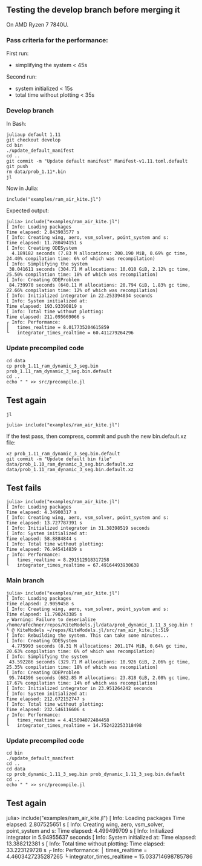 ## Testing the develop branch before merging it
On  AMD Ryzen 7 7840U.

### Pass criteria for the performance:
First run:
- simplifying the system      < 45s

Second run:
- system initialized          < 15s
- total time without plotting < 35s

### Develop branch
In Bash:
```
juliaup default 1.11
git checkout develop
cd bin
./update_default_manifest
cd ..
git commit -m "Update default manifest" Manifest-v1.11.toml.default
git push
rm data/prob_1.11*.bin
jl
```
Now in Julia:
```
include("examples/ram_air_kite.jl")
```
Expected output:
```
julia> include("examples/ram_air_kite.jl")
[ Info: Loading packages 
Time elapsed: 2.843903577 s
[ Info: Creating wing, aero, vsm_solver, point_system and s:
Time elapsed: 11.780494151 s
[ Info: Creating ODESystem
  4.189182 seconds (7.83 M allocations: 200.190 MiB, 0.69% gc time, 24.40% compilation time: 6% of which was recompilation)
[ Info: Simplifying the system
 38.041611 seconds (304.71 M allocations: 10.010 GiB, 2.12% gc time, 25.50% compilation time: 18% of which was recompilation)
[ Info: Creating ODEProblem
 84.739970 seconds (640.11 M allocations: 20.794 GiB, 1.83% gc time, 22.66% compilation time: 12% of which was recompilation)
[ Info: Initialized integrator in 22.253394034 seconds
[ Info: System initialized at:
Time elapsed: 193.93390819 s
[ Info: Total time without plotting:
Time elapsed: 211.095669066 s
┌ Info: Performance:
│   times_realtime = 8.017735204615859
└   integrator_times_realtime = 60.411279264296
```

### Update precompiled code
```
cd data
cp prob_1.11_ram_dynamic_3_seg.bin prob_1.11_ram_dynamic_3_seg.bin.default
cd ..
echo " " >> src/precompile.jl 
```

## Test again
```
jl
```
```
julia> include("examples/ram_air_kite.jl")
```

If the test pass, then compress, commit and push the new bin.default.xz file:
```
xz prob_1.11_ram_dynamic_3_seg.bin.default
git commit -m "Update default bin file" data/prob_1.10_ram_dynamic_3_seg.bin.default.xz data/prob_1.11_ram_dynamic_3_seg.bin.default.xz
```

## Test fails
```
julia> include("examples/ram_air_kite.jl")
[ Info: Loading packages 
Time elapsed: 4.34900317 s
[ Info: Creating wing, aero, vsm_solver, point_system and s:
Time elapsed: 13.727787391 s
[ Info: Initialized integrator in 31.38398519 seconds
[ Info: System initialized at:
Time elapsed: 58.8884844 s
[ Info: Total time without plotting:
Time elapsed: 76.945414839 s
┌ Info: Performance:
│   times_realtime = 8.291512918317258
└   integrator_times_realtime = 67.49164493930638
```

### Main branch
```
julia> include("examples/ram_air_kite.jl")
[ Info: Loading packages 
Time elapsed: 2.9059458 s
[ Info: Creating wing, aero, vsm_solver, point_system and s:
Time elapsed: 11.790243385 s
┌ Warning: Failure to deserialize /home/ufechner/repos/KiteModels.jl/data/prob_dynamic_1.11_3_seg.bin !
└ @ KiteModels ~/repos/KiteModels.jl/src/ram_air_kite.jl:519
[ Info: Rebuilding the system. This can take some minutes...
[ Info: Creating ODESystem
  4.775993 seconds (8.31 M allocations: 201.174 MiB, 0.64% gc time, 20.63% compilation time: 6% of which was recompilation)
[ Info: Simplifying the system
 43.592286 seconds (329.71 M allocations: 10.926 GiB, 2.06% gc time, 25.35% compilation time: 18% of which was recompilation)
[ Info: Creating ODEProblem
 95.744396 seconds (682.85 M allocations: 23.818 GiB, 2.08% gc time, 17.67% compilation time: 14% of which was recompilation)
[ Info: Initialized integrator in 23.951264242 seconds
[ Info: System initialized at:
Time elapsed: 212.672152747 s
[ Info: Total time without plotting:
Time elapsed: 232.546116606 s
┌ Info: Performance:
│   times_realtime = 4.415094072484458
└   integrator_times_realtime = 14.752422253318498
```

### Update precompiled code
```
cd bin
./update_default_manifest
cd ..
cd data
cp prob_dynamic_1.11_3_seg.bin prob_dynamic_1.11_3_seg.bin.default
cd ..
echo " " >> src/precompile.jl 
```
## Test again
julia> include("examples/ram_air_kite.jl")
[ Info: Loading packages 
Time elapsed: 2.807525651 s
[ Info: Creating wing, aero, vsm_solver, point_system and s:
Time elapsed: 4.499499709 s
[ Info: Initialized integrator in 5.94955637 seconds
[ Info: System initialized at:
Time elapsed: 13.388212381 s
[ Info: Total time without plotting:
Time elapsed: 33.223129728 s
┌ Info: Performance:
│   times_realtime = 4.4603427235287265
└   integrator_times_realtime = 15.033714698785786